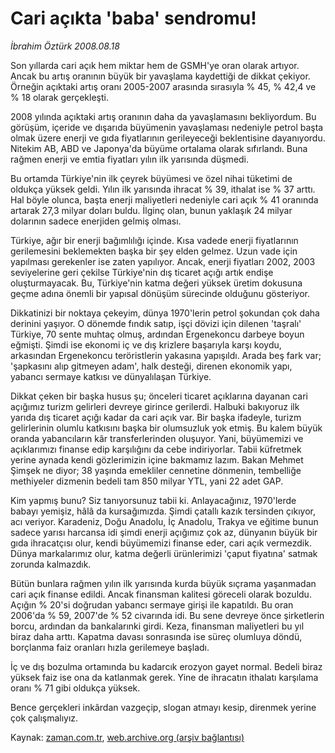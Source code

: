 # Cari açıkta 'baba' sendromu!

*İbrahim Öztürk 2008.08.18*

<tr><td class="metin" colspan="2" style="padding-top: 20px; padding-left: 5px; padding-right: 10px;">Son yıllarda cari açık hem miktar hem de GSMH'ye oran olarak artıyor. Ancak bu artış oranının büyük bir yavaşlama kaydettiği de dikkat çekiyor. Örneğin açıktaki artış oranı 2005-2007 arasında sırasıyla % 45,  % 42,4 ve % 18 olarak gerçekleşti.</td></tr><tr><td class="metin" colspan="2" style="padding-top: 20px; padding-left: 5px; padding-right: 10px;"><p>2008 yılında açıktaki artış oranının daha da yavaşlamasını bekliyordum. Bu görüşüm, içeride ve dışarıda büyümenin yavaşlaması nedeniyle petrol başta olmak üzere enerji ve gıda fiyatlarının gerileyeceği beklentisine dayanıyordu. Nitekim AB, ABD ve Japonya'da büyüme ortalama olarak sıfırlandı. Buna rağmen enerji ve emtia fiyatları yılın ilk yarısında düşmedi. 
<p>Bu ortamda Türkiye'nin ilk çeyrek büyümesi ve özel nihai tüketimi de oldukça yüksek geldi. Yılın ilk yarısında ihracat % 39, ithalat ise % 37 arttı. Hal böyle olunca, başta enerji maliyetleri nedeniyle cari açık % 41 oranında artarak 27,3 milyar doları buldu. İlginç olan, bunun yaklaşık 24 milyar dolarının sadece enerjiden gelmiş olması. 
<p>Türkiye, ağır bir enerji bağımlılığı içinde. Kısa vadede enerji fiyatlarının gerilemesini beklemekten başka bir şey elden gelmez. Uzun vade için yapılması gerekenler ise zaten yapılıyor. Ancak, enerji fiyatları 2002, 2003 seviyelerine geri çekilse Türkiye'nin dış ticaret açığı artık endişe oluşturmayacak. Bu, Türkiye'nin katma değeri yüksek üretim dokusuna geçme adına önemli bir yapısal dönüşüm sürecinde olduğunu gösteriyor. 
<p>Dikkatinizi bir noktaya çekeyim, dünya 1970'lerin petrol şokundan çok daha derinini yaşıyor. O dönemde fındık satıp, işçi dövizi için dilenen 'taşralı' Türkiye, 70 sente muhtaç olmuş, ardından Ergenekoncu darbeye boyun eğmişti. Şimdi ise ekonomi iç ve dış krizlere başarıyla karşı koydu, arkasından Ergenekoncu teröristlerin yakasına yapışıldı. Arada beş fark var; 'şapkasını alıp gitmeyen adam', halk desteği, direnen ekonomik yapı, yabancı sermaye katkısı ve dünyalılaşan Türkiye. 
<p>Dikkat çeken bir başka husus şu; önceleri ticaret açıklarına dayanan cari açığımız turizm gelirleri devreye girince gerilerdi. Halbuki bakıyoruz ilk yarıda dış ticaret açığı kadar da cari açık var. Bir başka ifadeyle, turizm gelirlerinin olumlu katkısını başka bir olumsuzluk yok etmiş. Bu kalem büyük oranda yabancıların kâr transferlerinden oluşuyor. Yani, büyümemizi ve açıklarımızı finanse edip karşılığını da cebe indiriyorlar. Tabii küfretmek yerine aynada kendi gözlerimizin içine bakmamız lazım. Bakan Mehmet Şimşek ne diyor; 38 yaşında emekliler cennetine dönmenin, tembelliğe methiyeler dizmenin bedeli tam 850 milyar YTL, yani 22 adet GAP. 
<p>Kim yapmış bunu? Siz tanıyorsunuz tabii ki. Anlayacağınız, 1970'lerde babayı yemişiz, hâlâ da kursağımızda. Şimdi çatallı kazık tersinden çıkıyor, acı veriyor. Karadeniz, Doğu Anadolu, İç Anadolu, Trakya ve eğitime bunun sadece yarısı harcansa idi şimdi enerji açığımız çok az, dünyanın büyük bir gıda ihracatçısı olur, kendi büyümemizi finanse eder, cari açık vermezdik. Dünya markalarımız olur, katma değerli ürünlerimizi 'çaput fiyatına' satmak zorunda kalmazdık.
<p>Bütün bunlara rağmen yılın ilk yarısında kurda büyük sıçrama yaşanmadan cari açık finanse edildi. Ancak finansman kalitesi göreceli olarak bozuldu. Açığın % 20'si doğrudan yabancı sermaye girişi ile kapatıldı. Bu oran 2006'da % 59, 2007'de % 52 civarında idi. Bu sene devreye önce şirketlerin borcu, ardından da bankalarınki girdi. Keza, finansman maliyetleri bu yıl biraz daha arttı. Kapatma davası sonrasında ise süreç olumluya döndü, borçlanma faiz oranları hızla gerilemeye başladı. 
<p>İç ve dış bozulma ortamında bu kadarcık erozyon gayet normal. Bedeli biraz yüksek faiz ise ona da katlanmak gerek. Yine de ihracatın ithalatı karşılama oranı % 71 gibi oldukça yüksek. 
<p>Bence gerçekleri inkârdan vazgeçip, slogan atmayı kesip, direnmek yerine çok çalışmalıyız. <br/></p></p></p></p></p></p></p></p></p></td></tr>

Kaynak: [zaman.com.tr](http://zaman.com.tr/yazar.do?yazino=727081), [web.archive.org (arşiv bağlantısı)](http://web.archive.org/web/20080912150712/http://zaman.com.tr:80/yazar.do?yazino=727081)
